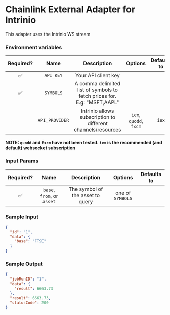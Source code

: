 # Chainlink External Adapter for Intrinio

This adapter uses the Intrinio WS stream

### Environment variables

| Required? |      Name      |                                                      Description                                                       |        Options         | Defaults to |
| :-------: | :------------: | :--------------------------------------------------------------------------------------------------------------------: | :--------------------: | :---------: |
|    ✅     |   `API_KEY`    |                                                  Your API client key                                                   |                        |             |
|    ✅     |   `SYMBOLS`    |                        A comma delimited list of symbols to fetch prices for. E.g: "MSFT,AAPL"                         |                        |             |
|           | `API_PROVIDER` | Intrinio allows subscription to different [channels/resources](https://github.com/intrinio/intrinio-realtime-node-sdk) | `iex`, `quodd`, `fxcm` |    `iex`    |

**NOTE: `quodd` and `fxcm` have not been tested. `iex` is the recommended (and default) websocket subscription**

### Input Params

| Required? |            Name            |           Description            |     Options      | Defaults to |
| :-------: | :------------------------: | :------------------------------: | :--------------: | :---------: |
|    ✅     | `base`, `from`, or `asset` | The symbol of the asset to query | one of `SYMBOLS` |             |

### Sample Input

```json
{
  "id": "1",
  "data": {
    "base": "FTSE"
  }
}
```

### Sample Output

```json
{
  "jobRunID": "1",
  "data": {
    "result": 6663.73
  },
  "result": 6663.73,
  "statusCode": 200
}
```
